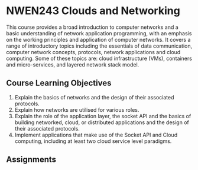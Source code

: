 # NWEN243 Clouds and Networking

This course provides a broad introduction to computer networks and a basic understanding of network application programming, with an emphasis on the working principles and application of computer networks. It covers a range of introductory topics including the essentials of data communication, computer network concepts, protocols, network applications and cloud computing. Some of these topics are: cloud infrastructure (VMs), containers and micro-services, and layered network stack model.


## Course Learning Objectives

1. Explain the basics of networks and the design of their associated protocols.
2. Explain how networks are utilised for various roles.
3. Explain the role of the application layer, the socket API and the basics of building networked, cloud, or distributed applications and the design of their associated protocols.
4. Implement applications that make use of the Socket API and Cloud computing, including at least two cloud service level paradigms.

## Assignments

